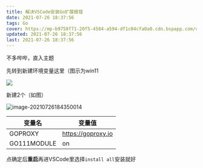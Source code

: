 ```yaml
---
title: 解决VSCode安装Go扩展报错
date: 2021-07-26 18:37:56
tags: Go
cover: https://mp-b9758f71-20f5-4584-a594-df1c04cfa0a0.cdn.bspapp.com/cloudstorage/36cf18f6-18ee-4680-995d-eb5c5af19286.png
updated: 2021-07-26 18:37:56
last: 2021-07-26 18:37:56
---
```


不多哔哔，直入主题

先转到新建环境变量这里（图示为win11

![](https://k.thun888.xyz/2022/08/18/62fde67a827da.png)

新建2个（如图）

![image-20210726184350014](https://k.thun888.xyz/2022/08/18/62fde685a8fe8.png)

|变量名|变量值|
|-|-|
|GOPROXY|https://goproxy.io|
|GO111MODULE|on|

点确定后**重启**再进VSCode里选择`install all`安装就好